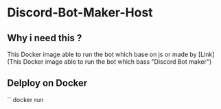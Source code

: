 # Discord-Bot-Maker-Host

## Why i need this ?

This Docker image able to run the bot which base on js or made by [Link](This Docker image able to run the bot which bass "Discord Bot maker")

## Delploy on Docker
`` docker run 

